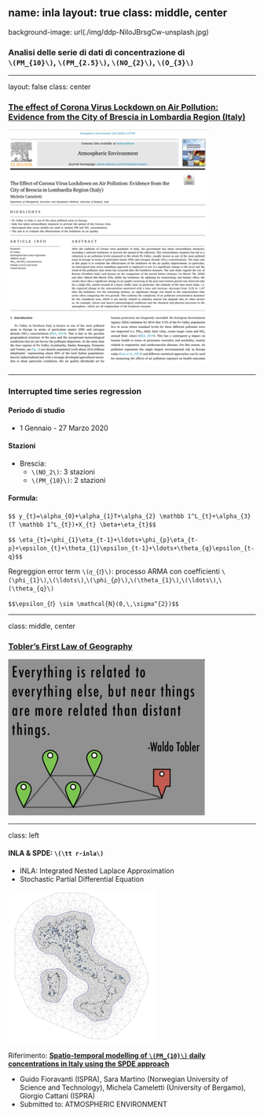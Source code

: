 name: inla
layout: true
class: middle, center
---
background-image: url(./img/ddp-NiIoJBrsgCw-unsplash.jpg)
### Analisi  delle  serie  di  dati  di  concentrazione  di <br> `\(PM_{10}\)`,  `\(PM_{2.5}\)`,  `\(NO_{2}\)`, `\(O_{3}\)`

---

layout: false
class: center

### [The effect of Corona Virus Lockdown on Air Pollution: Evidence from the City of Brescia in Lombardia Region (Italy)](https://www.sciencedirect.com/science/article/pii/S1352231020305288)

<img src="img/paper.png" style="height: 480px;"/>

---

### Interrupted time series regression

#### Periodo di studio 

- 1 Gennaio - 27 Marzo 2020

#### Stazioni

- Brescia:
  - `\(NO_2\)`: 3 stazioni
  - `\(PM_{10}\)`: 2 stazioni
  
#### Formula:
  
`$$ y_{t}=\alpha_{0}+\alpha_{1}T+\alpha_{2} \mathbb 1^L_{t}+\alpha_{3}(T \mathbb 1^L_{t})+X_{t} \beta+\eta_{t}$$`

`$$ \eta_{t}=\phi_{1}\eta_{t-1}+\ldots+\phi_{p}\eta_{t-p}+\epsilon_{t}+\theta_{1}\epsilon_{t-1}+\ldots+\theta_{q}\epsilon_{t-q}$$`

Regreggion error term `\(𝜂_{𝑡}\)`: processo ARMA con coefficienti `\(\phi_{1}\)`,`\(\ldots\)`,`\(\phi_{𝑝}\)`,`\(\theta_{1}\)`,`\(\ldots\)`,`\(\theta_{q}\)`  

`$$\epsilon_{𝑡} \sim \mathcal{N}(0,\,\sigma^{2})$$`

---

class: middle, center

### [Tobler’s First Law of Geography](https://en.wikipedia.org/wiki/Tobler%27s_first_law_of_geography)

<img src="img/tobler.jpeg" style="width: 400px;"/>

---

class: left

#### INLA & SPDE: `\(\tt r-inla\)`

- INLA: Integrated Nested Laplace Approximation
- Stochastic Partial Differential Equation 

<img src="img/mesh.png" style="height: 310px;"/>

Riferimento: **[Spatio-temporal modelling of `\(PM_{10}\)` daily concentrations in Italy using the SPDE approach](https://arxiv.org/abs/2009.10476)**
- Guido Fioravanti (ISPRA), Sara Martino (Norwegian University of Science and Technology), Michela Cameletti (University of Bergamo), Giorgio Cattani (ISPRA)
- Submitted to: ATMOSPHERIC ENVIRONMENT
